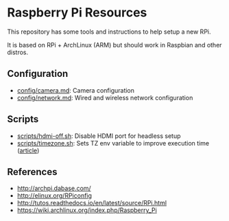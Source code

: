 # Raspberry Pi Resources

This repository has some tools and instructions to help setup a new RPi.

It is based on RPi + ArchLinux (ARM) but should work in Raspbian and other distros.

## Configuration

- [config/camera.md](config/camera.md): Camera configuration
- [config/network.md](config/network.md): Wired and wireless network configuration

## Scripts

- [scripts/hdmi-off.sh](scripts/hdmi-off.sh): Disable HDMI port for headless setup
- [scripts/timezone.sh](scripts/timezone.sh): Sets TZ env variable to improve execution time ([article](https://blog.packagecloud.io/eng/2017/02/21/set-environment-variable-save-thousands-of-system-calls/))

## References

- http://archpi.dabase.com/
- http://elinux.org/RPiconfig
- http://tutos.readthedocs.io/en/latest/source/RPi.html
- https://wiki.archlinux.org/index.php/Raspberry_Pi
